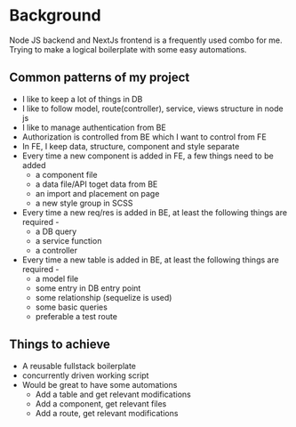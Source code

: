 # Background
Node JS backend and NextJs frontend is a frequently used combo for me. Trying to make a logical boilerplate with some easy automations.

## Common patterns of my project
- I like to keep a lot of things in DB
- I like to follow model, route(controller), service, views structure in node js
- I like to manage authentication from BE
- Authorization is controlled from BE which I want to control from FE
- In FE, I keep data, structure, component and style separate
- Every time a new component is added in FE, a few things need to be added
  - a component file
  - a data file/API toget data from BE
  - an import and placement on page
  - a new style group in SCSS
- Every time a new req/res is added in BE, at least the following things are required -
  - a DB query
  - a service function
  - a controller
- Every time a new table is added in BE, at least the following things are required -
  - a model file
  - some entry in DB entry point
  - some relationship (sequelize is used)
  - some basic queries
  - preferable a test route

## Things to achieve
- A reusable fullstack boilerplate
- concurrently driven working script
- Would be great to have some automations
  - Add a table and get relevant modifications
  - Add a component, get relevant files
  - Add a route, get relevant modifications